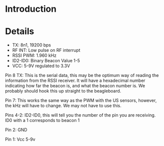 # Introduction #




# Details #

  * TX: 8n1, 19200 bps
  * RF INT: Low pulse on RF interrupt
  * RSSI PWM: 1.960 kHz
  * ID2-ID0: Binary Beacon Value 1-5
  * VCC: 5-9V regulated to 3.3V

Pin 8 TX: This is the serial data, this may be the optimum way of reading the information from the RSSI receiver. It will have a hexadecimal number indicating how far the beacon is, and what the beacon number is. We probably should hook this up straight to the beagleboard.

Pin 7: This works the same way as the PWM with the US sensors, however, the kHz will have to change. We may not have to use this.

Pins 4-2: ID2-ID0, this will tell you the number of the pin you are receiving. ID0 with a 1 corresponds to beacon 1

Pin 2: GND

Pin 1: Vcc 5-9v